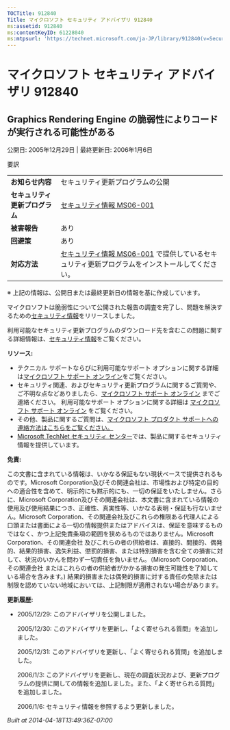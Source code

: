 ```yaml
---
TOCTitle: 912840
Title: マイクロソフト セキュリティ アドバイザリ 912840
ms:assetid: 912840
ms:contentKeyID: 61228040
ms:mtpsurl: 'https://technet.microsoft.com/ja-JP/library/912840(v=Security.10)'
---
```


マイクロソフト セキュリティ アドバイザリ 912840
===============================================

Graphics Rendering Engine の脆弱性によりコードが実行される可能性がある
----------------------------------------------------------------------

公開日: 2005年12月29日 | 最終更新日: 2006年1月6日

要訳

|                                |                                                                                                                                                           |
|--------------------------------|-----------------------------------------------------------------------------------------------------------------------------------------------------------|
| **お知らせ内容**               | セキュリティ更新プログラムの公開                                                                                                                          |
| **セキュリティ更新プログラム** | [セキュリティ情報 MS06-001](https://technet.microsoft.com/security/bulletin/ms06-001)                                                                      |
| **被害報告**                   | あり                                                                                                                                                      |
| **回避策**                     | あり                                                                                                                                                      |
| **対応方法**                   | [セキュリティ情報 MS06-001](https://technet.microsoft.com/security/bulletin/ms06-001) で提供しているセキュリティ更新プログラムをインストールしてください。 |

※ 上記の情報は、公開日または最終更新日の情報を基に作成しています。

マイクロソフトは脆弱性について公開された報告の調査を完了し、問題を解決するための[セキュリティ情報](https://go.microsoft.com/fwlink/?linkid=58471)をリリースしました。

利用可能なセキュリティ更新プログラムのダウンロード先を含むこの問題に関する詳細情報は、[セキュリティ情報](https://technet.microsoft.com/security/bulletin/ms06-001)をご覧ください。

**リソース:**

-   テクニカル サポートならびに利用可能なサポート オプションに関する詳細は[マイクロソフト サポート オンライン](https://support.microsoft.com/)をご覧ください。
-   セキュリティ関連、およびセキュリティ更新プログラムに関するご質問や、ご不明な点などありましたら、[マイクロソフト サポート オンライン](https://support.microsoft.com/) までご連絡ください。 利用可能なサポート オプションに関する詳細は [マイクロソフト サポート オンライン](https://support.microsoft.com/) をご覧ください。
-   その他、製品に関するご質問は、[マイクロソフト プロダクト サポートへの連絡方法はこちらをご覧ください。](https://support.microsoft.com/select/?target=assistance)
-   [Microsoft TechNet セキュリティ センター](https://technet.microsoft.com/ja-jp/security/default.aspx)では、製品に関するセキュリティ情報を提供しています。

**免責:**

この文書に含まれている情報は、いかなる保証もない現状ベースで提供されるものです。Microsoft Corporation及びその関連会社は、市場性および特定の目的への適合性を含めて、明示的にも黙示的にも、一切の保証をいたしません。さらに、Microsoft Corporation及びその関連会社は、本文書に含まれている情報の使用及び使用結果につき、正確性、真実性等、いかなる表明・保証も行ないません。Microsoft Corporation、その関連会社及びこれらの権限ある代理人による口頭または書面による一切の情報提供またはアドバイスは、保証を意味するものではなく、かつ上記免責条項の範囲を狭めるものではありません。Microsoft Corporation、その関連会社 及びこれらの者の供給者は、直接的、間接的、偶発的、結果的損害、逸失利益、懲罰的損害、または特別損害を含む全ての損害に対して、状況のいかんを問わず一切責任を負いません。（Microsoft Corporation、その関連会社 またはこれらの者の供給者がかかる損害の発生可能性を了知している場合を含みます。) 結果的損害または偶発的損害に対する責任の免除または制限を認めていない地域においては、上記制限が適用されない場合があります。

**更新履歴:**

-   2005/12/29: このアドバイザリを公開しました。

    2005/12/30: このアドバイザリを更新し、「よく寄せられる質問」を追加しました。

    2005/12/31: このアドバイザリを更新し、「よく寄せられる質問」を追加しました。

    2006/1/3: このアドバイザリを更新し、現在の調査状況および、更新プログラムの提供に関しての情報を追加しました。また、「よく寄せられる質問」を追加しました。

    2006/1/6: セキュリティ情報を参照するよう更新しました。

*Built at 2014-04-18T13:49:36Z-07:00*